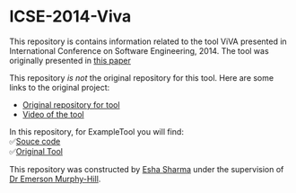 # ICSE-2014-Viva

This repository is contains information related to the tool ViVA presented in International Conference on Software Engineering, 2014. The tool was originally presented in [this paper](http://ronia.net/papers/icse2014_lee.pdf)

This repository *is not* the original repository for this tool. Here are some links to the original project:

* [Original repository for tool](https://github.com/younkyul/ViVA)
* [Video of the tool](https://www.youtube.com/watch?v=jHVwuR5AYgA)

In this repository, for ExampleTool you will find:</br>
:white_check_mark:[Souce code](https://github.com/younkyul/ViVA)</br>
:white_check_mark:[Original Tool](https://github.com/younkyul/ViVA/blob/master/VIVA_2.5.jar)</br>

This repository was constructed by [Esha Sharma](https://github.com/eshasharma) under the supervision of [Dr Emerson Murphy-Hill](https://github.com/CaptainEmerson).
